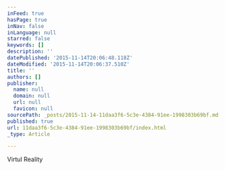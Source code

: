 ```yaml
---
inFeed: true
hasPage: true
inNav: false
inLanguage: null
starred: false
keywords: []
description: ''
datePublished: '2015-11-14T20:06:48.118Z'
dateModified: '2015-11-14T20:06:37.510Z'
title: ''
authors: []
publisher:
  name: null
  domain: null
  url: null
  favicon: null
sourcePath: _posts/2015-11-14-11daa3f6-5c3e-4384-91ee-1998303b69bf.md
published: true
url: 11daa3f6-5c3e-4384-91ee-1998303b69bf/index.html
_type: Article

---
```

Virtul Reality